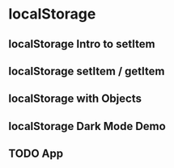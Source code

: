 # localStorage

## localStorage Intro to setItem

## localStorage setItem / getItem

## localStorage with Objects

## localStorage Dark Mode Demo

## TODO App
